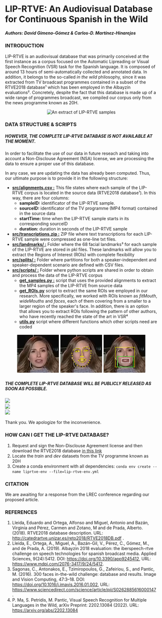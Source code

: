 # LIP-RTVE: An Audiovisual Database for Continuous Spanish in the Wild
##### Authors: David Gimeno-Gómez & Carlos-D. Martínez-Hinarejos

### INTRODUCTION
LIP-RTVE is an audiovisual database that was primarily conceived at the first instance as a corpus focused on the Automatic Lipreading or Visual Speech Recognition (VSR) task for the Spanish language. It is composed of around 13 hours of semi-automatically collected and annotated data. In addition, it belongs to the so-called _in the wild_ philosophy, since it was extracted from TV broadcast programmes contained in a subset of the RTVE2018 database¹ which has been employed in the Albayzín evaluations². Concretely, despite the fact that this database is made up of a wide range of programmes broadcast, we compiled our corpus only from the news programme known as 20H.

<p align="center">
  <img src="https://github.com/david-gimeno/LIP-RTVE/blob/main/docs/samples_corpus.gif" width="500" alt="An extract of LIP-RTVE samples"/>
</p>

### DATA STRUCTURE & SCRIPTS
##### HOWEVER, THE COMPLETE LIP-RTVE DATABASE IS NOT AVAILABLE AT THE MOMENT.

In order to facilitate the use of our data in future reseach and taking into account a Non-Disclouse Agreement (NSA) license, we are
processing the data to ensure a proper use of this database.

In any case, we are updating the data has already been computed. Thus, our ultimate purpose is to provide it in the following structure:

- [**src/alignments.csv :**](https://github.com/david-gimeno/LIP-RTVE/blob/main/data/alignments.csv) This file states where each sample of the LIP-RTVE corpus is located in the source data (RTVE2018 database¹). In this way, there are four columns:
     - **sampleID:** identificator of the LIP-RTVE sample.
     - **sourceID:** identificator of the TV programme (MP4 format) contained in the source data
     - **startTime:** time when the LIP-RTVE sample starts in its corresponding sourceID
     - **duration:** duration in seconds of the LIP-RTVE sample
- [**src/transcriptions.zip :**]() ZIP file where text transcriptions for each LIP-RTVE sample were compressed as one-line txt files.
- [**src/landmarks/ :**]() Folder where the 68 facial landmarks³ for each sample of the LIP-RTVE are stored in pkl files. These landmarks will allow you to extract the Regions of Interest (ROIs) with complete flexibility
- [**src/splits/ :**]() Folder where partitions for both a speaker-independent and speaker-dependent scenario are defined with CSV files.
- [**src/scripts/ :**]() Folder where python scripts are shared in order to obtain and process the data of the LIP-RTVE corpus
  - [**get_samples.py :**]() script that uses the provided alignments to extract the MP4 samples of the LIP-RTVE from source data
  - [**get_ROIs.py**]() script to extract the same ROIs we employed in our research. More specifically, we worked with ROIs known as _fitMouth_, _wideMouths_ and _faces_, each of them covering from a smaller to a larger region of the speaker's face. In addition, there is an option that allows you to extract ROIs following the pattern of other authors, who have recently reached the state of the art in VSR⁴
  - [**utils.py**]() script where different functions which other scripts need are coded

<p align="center">
  <img src="https://github.com/david-gimeno/LIP-RTVE/blob/main/docs/roi_extraction_process.png" alt="The ROI extraction process and the different ROIs employed in our research"/>
</p>

##### THE COMPLETE LIP-RTVE DATABASE WILL BE PUBLICLY RELEASED AS SOON AS POSSIBLE.
<p>
  <img src="https://progress-bar.dev/32/?width=150&title=Processed alignments: " /><br>
  <img src="https://progress-bar.dev/0/?width=150&title=Processed landmarks: " /><br>
  <img src="https://progress-bar.dev/100/?width=150&title=Processed transcriptions: " /><br>
</p>

Thank you. We apologize for the inconvenience.

### HOW CAN I GET THE LIP-RTVE DATABASE? 

1. Request and sign the Non-Disclouse Agreement license and then download the RTVE2018 database [in this link](http://catedrartve.unizar.es/rtvedatabase.html)
2. Locate the _train_ and _dev_ datasets from the TV programme known as 20H
3. Create a conda environment with all dependencies: ```conda env create --name liprtve-env --file=lip-rtve-env.yml```

### CITATION
We are awaiting for a response from the LREC conference regarding our proposed article.

### REFERENCES

1. Lleida, Eduardo and Ortega, Alfonso and Miguel, Antonio and Bazán, Virginia and Pérez, Carmen and Zotano, M and de Prada, Alberto. (2018). RTVE2018 database description. URL: http://catedrartve.unizar.es/reto2018/RTVE2018DB.pdf .
2. Lleida, E., Ortega, A., Miguel, A., Bazán-Gil, V., Pérez, C., Gómez, M., and de Prada, A. (2019). Albayzin 2018 evaluation: the iberspeech-rtve challenge on speech technologies for spanish broadcast media. Applied Sciences, 9(24):5412. DOI: https://doi.org/10.3390/app9245412, URL: https://www.mdpi.com/2076-3417/9/24/5412.
3. Sagonas, C., Antonakos, E., Tzimiropoulos, G., Zafeiriou, S., and Pantic, M. (2016). 300 faces in-the-wild challenge: database and results. Image and
Vision Computing, 47:3–18. DOI: https://doi.org/10.1016/j.imavis.2016.01.002, URL: https://www.sciencedirect.com/science/article/pii/S0262885616000147 .
4. P. Ma, S. Petridis, M. Pantic, Visual Speech Recognition for Multiple Languages in the Wild, arXiv Preprint: 2202.13084 (2022). URL: https://arxiv.org/abs/2202.13084
